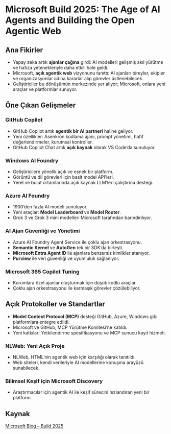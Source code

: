 # Microsoft Build 2025: The Age of AI Agents and Building the Open Agentic Web

## Ana Fikirler
- Yapay zeka artık **ajanlar çağına** girdi: AI modelleri gelişmiş akıl yürütme ve hafıza yetenekleriyle daha etkili hale geldi.
- Microsoft, **açık agentik web** vizyonunu tanıttı: AI ajanları bireyler, ekipler ve organizasyonlar adına kararlar alıp görevler üstlenebilecek.
- Geliştiriciler bu dönüşümün merkezinde yer alıyor; Microsoft, onlara yeni araçlar ve platformlar sunuyor.

## Öne Çıkan Gelişmeler
### GitHub Copilot
- GitHub Copilot artık **agentik bir AI partneri** haline geliyor.
- Yeni özellikler: Asenkron kodlama ajanı, prompt yönetimi, hafif değerlendirmeler, kurumsal kontroller.
- GitHub Copilot Chat artık **açık kaynak** olarak VS Code’da sunuluyor.

### Windows AI Foundry
- Geliştiricilere yönelik açık ve esnek bir platform.
- Görüntü ve dil görevleri için basit model API’leri.
- Yerel ve bulut ortamlarında açık kaynak LLM’leri çalıştırma desteği.

### Azure AI Foundry
- 1900’den fazla AI modeli sunuluyor.
- Yeni araçlar: **Model Leaderboard** ve **Model Router**.
- Grok 3 ve Grok 3 mini modelleri Microsoft tarafından barındırılıyor.

### AI Ajan Güvenliği ve Yönetimi
- Azure AI Foundry Agent Service ile çoklu ajan orkestrasyonu.
- **Semantic Kernel** ve **AutoGen** tek bir SDK’da birleşti.
- **Microsoft Entra Agent ID** ile ajanlara benzersiz kimlikler atanıyor.
- **Purview** ile veri güvenliği ve uyumluluk sağlanıyor.

### Microsoft 365 Copilot Tuning
- Kurumlara özel ajanlar oluşturmak için düşük kodlu araçlar.
- Çoklu ajan orkestrasyonu ile karmaşık görevler çözülebiliyor.

## Açık Protokoller ve Standartlar
- **Model Context Protocol (MCP)** desteği GitHub, Azure, Windows gibi platformlara entegre edildi.
- Microsoft ve GitHub, MCP Yürütme Komitesi’ne katıldı.
- Yeni katkılar: Yetkilendirme spesifikasyonu ve MCP sunucu kayıt hizmeti.

### NLWeb: Yeni Açık Proje
- NLWeb, HTML’nin agentik web için karşılığı olarak tanıtıldı.
- Web siteleri, kendi verileriyle AI modellerine konuşma arayüzü sunabilecek.

### Bilimsel Keşif için Microsoft Discovery
- Araştırmacılar için agentik AI ile keşif sürecini hızlandıran yeni bir platform.

## Kaynak
[Microsoft Blog – Build 2025](https://blogs.microsoft.com/blog/2025/05/19/microsoft-build-2025-the-age-of-ai-agents-and-building-the-open-agentic-web/?wt.md_id=AZ-MVP-5004796)